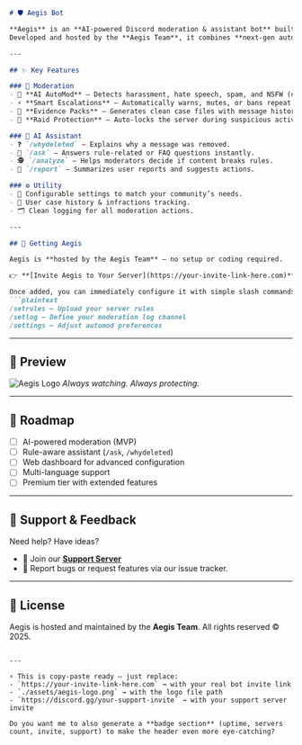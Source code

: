 ````markdown
# 🛡️ Aegis Bot

**Aegis** is an **AI-powered Discord moderation & assistant bot** built to keep communities safe, fair, and engaged.  
Developed and hosted by the **Aegis Team**, it combines **next-gen auto-moderation** with an **intelligent AI assistant** that helps both staff and members.

---

## ✨ Key Features

### 🔹 Moderation
- 🚫 **AI AutoMod** – Detects harassment, hate speech, spam, and NSFW (context-aware).  
- ⚡ **Smart Escalations** – Automatically warns, mutes, or bans repeat offenders.  
- 📂 **Evidence Packs** – Generates clean case files with message history & reasoning.  
- 🛑 **Raid Protection** – Auto-locks the server during suspicious activity.  

### 🤖 AI Assistant
- ❓ `/whydeleted` – Explains why a message was removed.  
- 📖 `/ask` – Answers rule-related or FAQ questions instantly.  
- 🕵️ `/analyze` – Helps moderators decide if content breaks rules.  
- 📝 `/report` – Summarizes user reports and suggests actions.  

### ⚙️ Utility
- 🔧 Configurable settings to match your community’s needs.  
- 📜 User case history & infractions tracking.  
- 🗂️ Clean logging for all moderation actions.  

---

## 🚀 Getting Aegis

Aegis is **hosted by the Aegis Team** — no setup or coding required.  

👉 **[Invite Aegis to Your Server](https://your-invite-link-here.com)**  

Once added, you can immediately configure it with simple slash commands:  
```plaintext
/setrules – Upload your server rules  
/setlog – Define your moderation log channel  
/settings – Adjust automod preferences  
````

---

## 📸 Preview

![Aegis Logo](./assets/aegis-logo.png)
*Always watching. Always protecting.*

---

## 📌 Roadmap

* [ ] AI-powered moderation (MVP)
* [ ] Rule-aware assistant (`/ask`, `/whydeleted`)
* [ ] Web dashboard for advanced configuration
* [ ] Multi-language support
* [ ] Premium tier with extended features

---

## 🤝 Support & Feedback

Need help? Have ideas?

* 📨 Join our **[Support Server](https://discord.gg/your-support-invite)**
* 🐛 Report bugs or request features via our issue tracker.

---

## 📜 License

Aegis is hosted and maintained by the **Aegis Team**.
All rights reserved © 2025.

```

---

⚡ This is copy-paste ready — just replace:  
- `https://your-invite-link-here.com` → with your real bot invite link  
- `./assets/aegis-logo.png` → with the logo file path  
- `https://discord.gg/your-support-invite` → with your support server invite  

Do you want me to also generate a **badge section** (uptime, servers count, invite, support) to make the header even more eye-catching?
```
